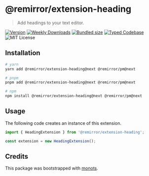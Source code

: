 # @remirror/extension-heading

> Add headings to your text editor.

[![Version][version]][npm] [![Weekly Downloads][downloads-badge]][npm] [![Bundled size][size-badge]][size] [![Typed Codebase][typescript]](./src/index.ts) ![MIT License][license]

[version]: https://flat.badgen.net/npm/v/@remirror/extension-heading
[npm]: https://npmjs.com/package/@remirror/extension-heading
[license]: https://flat.badgen.net/badge/license/MIT/purple
[size]: https://bundlephobia.com/result?p=@remirror/extension-heading
[size-badge]: https://flat.badgen.net/bundlephobia/minzip/@remirror/extension-heading
[typescript]: https://flat.badgen.net/badge/icon/TypeScript?icon=typescript&label
[downloads-badge]: https://badgen.net/npm/dw/@remirror/extension-heading/red?icon=npm

## Installation

```bash
# yarn
yarn add @remirror/extension-heading@next @remirror/pm@next

# pnpm
pnpm add @remirror/extension-heading@next @remirror/pm@next

# npm
npm install @remirror/extension-heading@next @remirror/pm@next
```

## Usage

The following code creates an instance of this extension.

```ts
import { HeadingExtension } from '@remirror/extension-heading';

const extension = new HeadingExtension();
```

## Credits

This package was bootstrapped with [monots].

[monots]: https://github.com/monots/monots
